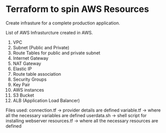 # Terraform to spin AWS Resources

Create infrasture for a complete production application.

List of AWS Infrasturcture created in AWS.
1) VPC
2) Subnet (Public and Private)
3) Route Tables for public and private subnet
4) Internet Gateway
5) NAT Gateway
6) Elastic IP
7) Route table association
8) Security Groups
9) Key Pair
10) AWS instances
11) S3 Bucket
12) ALB (Application Load Balancer)

Files used:
connection.tf -> provider details are defined
variable.tf -> where all the necessary variables are defined
userdata.sh -> shell script for installing webserver
resources.tf -> where all the necessary resources are defined

